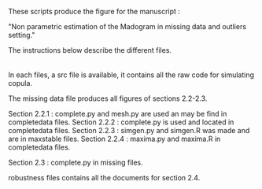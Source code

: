 These scripts produce the figure for the manuscript :

"Non parametric estimation of the Madogram in missing data and outliers setting."

The instructions below describe the different files.

######

In each files, a src file is available, it contains all the raw code for simulating copula.

The missing data file produces all figures of sections 2.2-2.3.

Section 2.2.1 : complete.py and mesh.py are used an may be find in completedata files.
Section 2.2.2 : complete.py is used and located in completedata files.
Section 2.2.3 : simgen.py and simgen.R was made and are in maxstable files.
Section 2.2.4 : maxima.py and maxima.R in completedata files.

Section 2.3 : complete.py in missing files.

robustness files contains all the documents for section 2.4.
